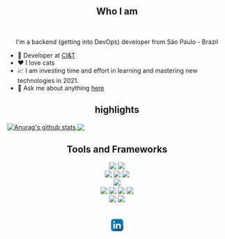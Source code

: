 <h2 align="center">Who I am</h2>
<br>
<p align="center">I'm a backend (getting into DevOps) developer from São Paulo - Brazil</p>


- 💼 Developer at [CI&T](https://ciandt.com/)
- ❤️ I love cats
- 📈 I am investing time and effort in learning and mastering new technologies in 2021.
- 💬 Ask me about anything [here](https://github.com/maycondss/maycondss/issues)


<h2 align="center"> highlights</h2>

 <a href="https://www.linkedin.com/in/maycondss/">
    <img align="center" src="https://github-readme-stats.vercel.app/api?username=maycondss&show_icons=true&include_all_commits=true&theme=vue-dark&hide_border=true" alt="Anurag's github stats" />
</a>  
<a href="https://www.linkedin.com/in/maycondss/">
    <img align="center" src="https://github-readme-stats.vercel.app/api/top-langs/?username=maycondss&layout=compact&theme=vue-dark&hide_border=true" />
</a> 


<h2 align="center">Tools and Frameworks</h2>
    <p align="center">
    <img src="https://img.shields.io/badge/java-%23ED8B00.svg?style=for-the-badge&logo=java&logoColor=white">
    <img src="https://img.shields.io/badge/spring-%236DB33F.svg?style=for-the-badge&logo=spring&logoColor=white">
    <br>
    <img src="https://img.shields.io/badge/node.js-6DA55F?style=for-the-badge&logo=node.js&logoColor=white">
    <img src="https://img.shields.io/badge/NPM-%23000000.svg?style=for-the-badge&logo=npm&logoColor=white">
    <img src="https://img.shields.io/badge/express.js-%23404d59.svg?style=for-the-badge&logo=express&logoColor=%2361DAFB">
    <br>
    <img src="https://img.shields.io/badge/c-%2300599C.svg?style=for-the-badge&logo=c&logoColor=white">
    <br>
    <img src="https://img.shields.io/badge/Eclipse-FE7A16.svg?style=for-the-badge&logo=Eclipse&logoColor=white">
    <img src="https://img.shields.io/badge/IntelliJIDEA-000000.svg?style=for-the-badge&logo=intellij-idea&logoColor=white">
    <img src="https://img.shields.io/badge/NetBeansIDE-1B6AC6.svg?style=for-the-badge&logo=apache-netbeans-ide&logoColor=white">
    <img src="https://img.shields.io/badge/Visual%20Studio%20Code-0078d7.svg?style=for-the-badge&logo=visual-studio-code&logoColor=white">
    <br>
    <img src="https://img.shields.io/badge/Ubuntu-E95420?style=for-the-badge&logo=ubuntu&logoColor=white">
    <img src="https://img.shields.io/badge/Windows-0078D6?style=for-the-badge&logo=windows&logoColor=white">
    <br>
    <br>
    <br>
     <a href="https://www.linkedin.com/in/maycondss/"><img align="center" src="https://github.com/maycondss/maycondss/raw/main/linkedin.png" width="30" alt="Maycon Douglas Profile" /></a>
    </p>
    <br>
